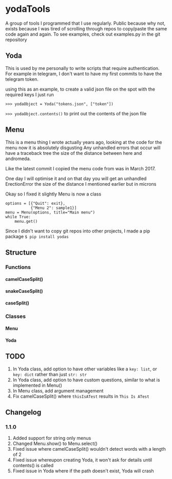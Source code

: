 # yodaTools
A group of tools I programmed that I use regularly. Public because why not, exists because I was tired of scrolling through repos to copy/paste the same code again and again.
To see examples, check out examples.py in the git repository

## Yoda
This is used by me personally to write scripts that require authentication.
For example in telegram, I don't want to have my first commits to have the telegram token.

using this as an example, to create a valid json file on the spot with the required keys I just run

`>>> yodaObject = Yoda("tokens.json", ["token"])`

`>>> yodaObject.contents()` to print out the contents of the json file

## Menu
This is a menu thing I wrote actually years ago, looking at the code for the menu now it is absolutely disgusting
Any unhandled errors that occur will have a traceback tree the size of the distance between here and andromeda.

Like the latest commit I copied the menu code from was in March 2017.

One day I will optimise it and on that day you will get an unhandled ErectionError the size of the distance I mentioned earlier but in microns

Okay so I fixed it slightly
Menu is now a class
```
options = [{"Quit": exit},
           {"Menu 2": sample1}]
menu = Menu(options, title="Main menu")
while True:
    menu.get()
```

Since I didn't want to copy git repos into other projects, I made a pip package
`$ pip install yodas`

## Structure

### Functions
#### camelCaseSplit()
#### snakeCaseSplit()
#### caseSplit()

### Classes
#### Menu
#### Yoda

## TODO
1. In Yoda class, add option to have other variables like a `key: list`, or `key: dict` rather than just `str: str`
2. In Yoda class, add option to have custom questions, similar to what is implemented in Menu()
3. In Menu class, add argument management
4. Fix camelCaseSplit() where `thisIsATest` results in `This Is ATest`

## Changelog
### 1.1.0
1. Added support for string only menus
2. Changed Menu.show() to Menu.select()
3. Fixed issue where camelCaseSplit() wouldn't detect words with a length of 2
4. Fixed issue whereupon creating Yoda, it won't ask for details until contents() is called
5. Fixed issue in Yoda where if the path doesn't exist, Yoda will crash
